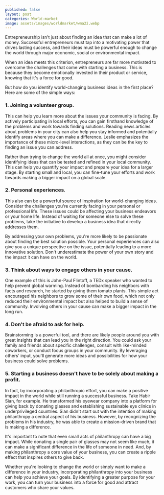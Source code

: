 ```yaml
---
published: false
layout: post
categories: World-market
image: assets/images/worldmarket/wma22.webp
---
```


Entrepreneurship isn't just about finding an idea that can make a lot of money. Successful entrepreneurs must tap into a motivating power that drives lasting success, and their ideas must be powerful enough to change the world through major economic, social or environmental impact.

When an idea meets this criterion, entrepreneurs are far more motivated to overcome the challenges that come with starting a business. This is because they become emotionally invested in their product or service, knowing that it's a force for good.

But how do you identify world-changing business ideas in the first place? Here are some of the simple ways:

### 1.	Joining a volunteer group.
This can help you learn more about the issues your community is facing. By actively participating in local efforts, you can gain firsthand knowledge of the problems and work towards finding solutions. Reading news articles about problems in your city can also help you stay informed and potentially identify areas where you can make a difference. Leslie emphasizes the importance of these micro-level interactions, as they can be the key to finding an issue you can address.

Rather than trying to change the world all at once, you might consider identifying ideas that can be tested and refined in your local community. This can help you quantify your impact and prepare your idea for a larger stage. By starting small and local, you can fine-tune your efforts and work towards making a bigger impact on a global scale.

### 2.	Personal experiences.
This also can be a powerful source of inspiration for world-changing ideas. Consider the challenges you're currently facing in your personal or professional life. These issues could be affecting your business endeavors or your home life. Instead of waiting for someone else to solve these problems, take the initiative to develop a business idea that directly addresses them.

By addressing your own problems, you're more likely to be passionate about finding the best solution possible. Your personal experiences can also give you a unique perspective on the issue, potentially leading to a more innovative solution. Don't underestimate the power of your own story and the impact it can have on the world.

### 3.	Think about ways to engage others in your cause.
One example of this is John-Paul Flintoff, a TEDx speaker who wanted to help prevent global warming. Instead of bombarding his neighbors with facts and research, he started by giving them tomato plants. This simple act encouraged his neighbors to grow some of their own food, which not only reduced their environmental impact but also helped to build a sense of community. Involving others in your cause can make a bigger impact in the long run.

### 4.	Don't be afraid to ask for help.
Brainstorming is a powerful tool, and there are likely people around you with great insights that can lead you in the right direction. You could ask your family and friends about specific challenges, consult with like-minded coworkers, or conduct focus groups in your community. By leveraging others' input, you'll generate more ideas and possibilities for how your business could solve problems.

### 5.	Starting a business doesn't have to be solely about making a profit.
In fact, by incorporating a philanthropic effort, you can make a positive impact in the world while still running a successful business. Take Habir Sian, for example. He transformed his eyewear company into a platform for giving back by donating glasses and establishing sustainable eye clinics in underprivileged countries. Sian didn't start out with the intention of making philanthropy a central aspect of his business. However, by recognizing the problems in his industry, he was able to create a mission-driven brand that is making a difference.

It's important to note that even small acts of philanthropy can have a big impact. While donating a single pair of glasses may not seem like much, it can make a significant difference in the life of someone in need. And, by making philanthropy a core value of your business, you can create a ripple effect that inspires others to give back.

Whether you're looking to change the world or simply want to make a difference in your industry, incorporating philanthropy into your business can help you achieve your goals. By identifying a greater purpose for your work, you can turn your business into a force for good and attract customers who share your values.

